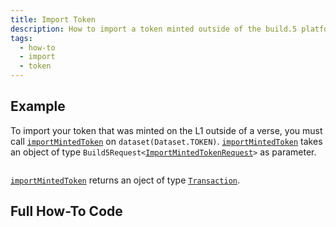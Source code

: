 ```yaml
---
title: Import Token
description: How to import a token minted outside of the build.5 platform
tags:
  - how-to
  - import
  - token
---
```


## Example

To import your token that was minted on the L1 outside of a verse, you must call [`importMintedToken`](../../../reference-api/classes/TokenDataset.md#importmintedtoken) on `dataset(Dataset.TOKEN)`. [`importMintedToken`](../../../reference-api/classes/TokenDataset.md#importmintedtoken) takes an object of type `Build5Request<`[`ImportMintedTokenRequest`](../../../reference-api/interfaces/ImportMintedTokenRequest.md)`>` as parameter.

```tsx file=../../../../../packages/sdk/examples/token/https/import.ts#L17-L32
```

[`importMintedToken`](../../../reference-api/classes/TokenDataset.md#importmintedtoken) returns an oject of type [`Transaction`](../../../reference-api/interfaces/Transaction.md).

## Full How-To Code

```tsx file=../../../../../packages/sdk/examples/token/https/import.ts
```
